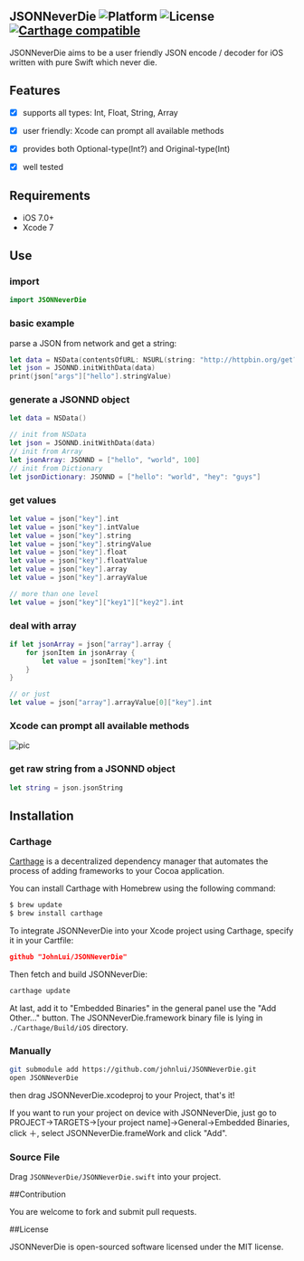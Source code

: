 JSONNeverDie ![Platform](https://img.shields.io/cocoapods/p/Kingfisher.svg?style=flat) ![License](https://img.shields.io/cocoapods/l/Kingfisher.svg?style=flat) [![Carthage compatible](https://img.shields.io/badge/Carthage-compatible-4BC51D.svg?style=flat)](https://github.com/Carthage/Carthage)
---------

JSONNeverDie aims to be a user friendly JSON encode / decoder for iOS written with pure Swift which never die.

## Features

- [x] supports all types: Int, Float, String, Array
- [x] user friendly: Xcode can prompt all available methods
- [x] provides both Optional-type(Int?) and Original-type(Int)
- [x] well tested


## Requirements

* iOS 7.0+
* Xcode 7


## Use

### import

```swift
import JSONNeverDie
```

### basic example
parse a JSON from network and get a string:

```swift
let data = NSData(contentsOfURL: NSURL(string: "http://httpbin.org/get?hello=world")!)!
let json = JSONND.initWithData(data)
print(json["args"]["hello"].stringValue)
```

### generate a JSONND object

```swift
let data = NSData()

// init from NSData
let json = JSONND.initWithData(data)
// init from Array
let jsonArray: JSONND = ["hello", "world", 100]
// init from Dictionary
let jsonDictionary: JSONND = ["hello": "world", "hey": "guys"]
```

### get values

```swift
let value = json["key"].int
let value = json["key"].intValue
let value = json["key"].string
let value = json["key"].stringValue
let value = json["key"].float
let value = json["key"].floatValue
let value = json["key"].array
let value = json["key"].arrayValue

// more than one level
let value = json["key"]["key1"]["key2"].int
```

### deal with array

```swift
if let jsonArray = json["array"].array {
    for jsonItem in jsonArray {
        let value = jsonItem["key"].int
    }
}

// or just
let value = json["array"].arrayValue[0]["key"].int
```

### Xcode can prompt all available methods

![pic](http://1.staticonsae.sinaapp.com/images/QQ20150927-1@2x.png)

### get raw string from a JSONND object

```swift
let string = json.jsonString
```


## Installation

### Carthage

[Carthage](https://github.com/Carthage/Carthage) is a decentralized dependency manager that automates the process of adding frameworks to your Cocoa application.

You can install Carthage with Homebrew using the following command:

```bash
$ brew update
$ brew install carthage
```

To integrate JSONNeverDie into your Xcode project using Carthage, specify it in your Cartfile:

```json
github "JohnLui/JSONNeverDie"
```

Then fetch and build JSONNeverDie:

```bash
carthage update
```

At last, add it to "Embedded Binaries" in the general panel use the "Add Other..." button. The JSONNeverDie.framework binary file is lying in `./Carthage/Build/iOS` directory.


### Manually

```bash
git submodule add https://github.com/johnlui/JSONNeverDie.git
open JSONNeverDie
```
then drag JSONNeverDie.xcodeproj to your Project, that's it!

If you want to run your project on device with JSONNeverDie, just go to PROJECT->TARGETS->[your project name]->General->Embedded Binaries, click ＋, select JSONNeverDie.frameWork and click "Add".

### Source File

Drag `JSONNeverDie/JSONNeverDie.swift` into your project.



##Contribution

You are welcome to fork and submit pull requests.

##License

JSONNeverDie is open-sourced software licensed under the MIT license.